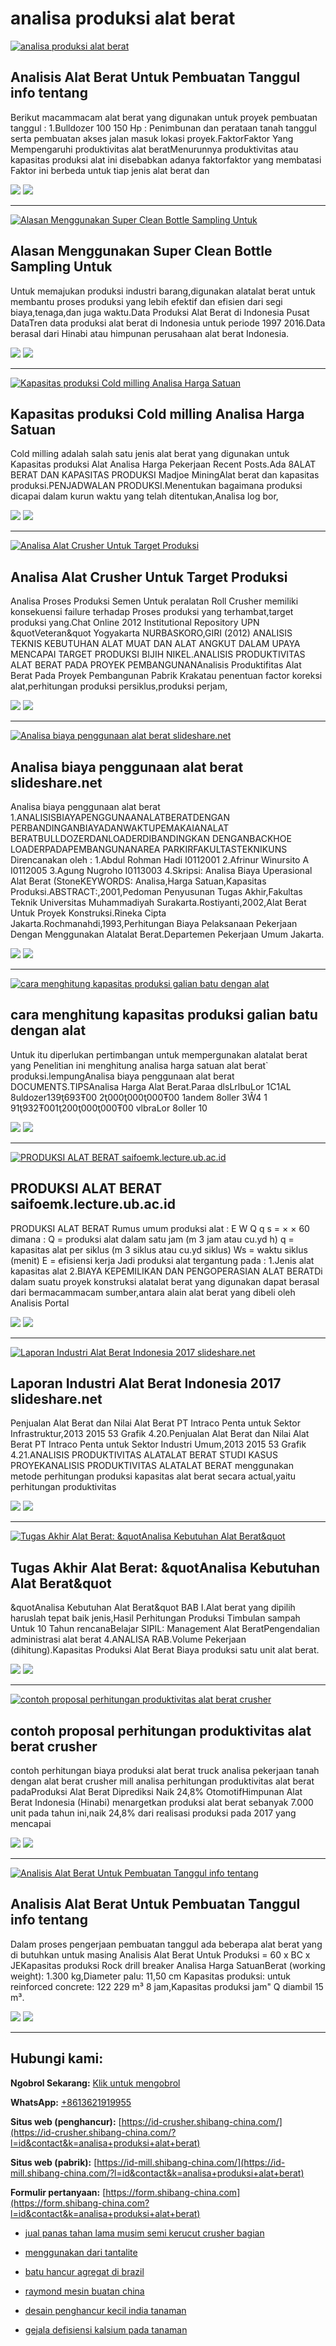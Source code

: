 # analisa produksi alat berat

<a href="https://swt.shibang-china.com/?l=id&img&k=analisa+produksi+alat+berat" target="_blank">![analisa produksi alat berat](http://static.shibang-china.com/all-800x300/895.jpg)</a>

## Analisis Alat Berat Untuk Pembuatan Tanggul info tentang
Berikut macammacam alat berat yang digunakan untuk proyek pembuatan tanggul : 1.Bulldozer 100 150 Hp : Penimbunan dan perataan tanah tanggul serta pembuatan akses jalan masuk lokasi proyek.FaktorFaktor Yang Mempengaruhi produktivitas alat beratMenurunnya produktivitas atau kapasitas produksi alat ini disebabkan adanya faktorfaktor yang membatasi Faktor ini berbeda untuk tiap jenis alat berat dan


<a href="https://whatsapp.shibangsoft.com/WhatsApp.php" target="_blank" title="WhatsApp">![](http://static.shibang-china.com/icon/whatsapp.png)</a> <a href="https://swt.shibang-china.com/?l=id&icon&k=analisa+produksi+alat+berat" target="_blank">![](http://static.shibang-china.com/icon/chat-id.png)</a>

---

<a href="https://swt.shibang-china.com/?l=id&img&k=analisa+produksi+alat+berat" target="_blank">![Alasan Menggunakan Super Clean Bottle Sampling Untuk](http://static.shibang-china.com/all-800x300/1343.jpg)</a>

## Alasan Menggunakan Super Clean Bottle Sampling Untuk
Untuk memajukan produksi industri barang,digunakan alatalat berat untuk membantu proses produksi yang lebih efektif dan efisien dari segi biaya,tenaga,dan juga waktu.Data Produksi Alat Berat di Indonesia Pusat DataTren data produksi alat berat di Indonesia untuk periode 1997 2016.Data berasal dari Hinabi atau himpunan perusahaan alat berat Indonesia.


<a href="https://whatsapp.shibangsoft.com/WhatsApp.php" target="_blank" title="WhatsApp">![](http://static.shibang-china.com/icon/whatsapp.png)</a> <a href="https://swt.shibang-china.com/?l=id&icon&k=analisa+produksi+alat+berat" target="_blank">![](http://static.shibang-china.com/icon/chat-id.png)</a>

---

<a href="https://swt.shibang-china.com/?l=id&img&k=analisa+produksi+alat+berat" target="_blank">![Kapasitas produksi Cold milling Analisa Harga Satuan](http://static.shibang-china.com/all-800x300/593.jpg)</a>

## Kapasitas produksi Cold milling Analisa Harga Satuan
Cold milling adalah salah satu jenis alat berat yang digunakan untuk Kapasitas produksi Alat Analisa Harga Pekerjaan Recent Posts.Ada 8ALAT BERAT DAN KAPASITAS PRODUKSI Madjoe MiningAlat berat dan kapasitas produksi.PENJADWALAN PRODUKSI.Menentukan bagaimana produksi dicapai dalam kurun waktu yang telah ditentukan,Analisa log bor,


<a href="https://whatsapp.shibangsoft.com/WhatsApp.php" target="_blank" title="WhatsApp">![](http://static.shibang-china.com/icon/whatsapp.png)</a> <a href="https://swt.shibang-china.com/?l=id&icon&k=analisa+produksi+alat+berat" target="_blank">![](http://static.shibang-china.com/icon/chat-id.png)</a>

---

<a href="https://swt.shibang-china.com/?l=id&img&k=analisa+produksi+alat+berat" target="_blank">![Analisa Alat Crusher Untuk Target Produksi](http://static.shibang-china.com/all-800x300/1287.jpg)</a>

## Analisa Alat Crusher Untuk Target Produksi
Analisa Proses Produksi Semen Untuk peralatan Roll Crusher memiliki konsekuensi failure terhadap Proses produksi yang terhambat,target produksi yang.Chat Online 2012 Institutional Repository UPN &quotVeteran&quot Yogyakarta NURBASKORO,GIRI (2012) ANALISIS TEKNIS KEBUTUHAN ALAT MUAT DAN ALAT ANGKUT DALAM UPAYA MENCAPAI TARGET PRODUKSI BIJIH NIKEL.ANALISIS PRODUKTIVITAS ALAT BERAT PADA PROYEK PEMBANGUNANAnalisis Produktifitas Alat Berat Pada Proyek Pembangunan Pabrik Krakatau penentuan factor koreksi alat,perhitungan produksi persiklus,produksi perjam,


<a href="https://whatsapp.shibangsoft.com/WhatsApp.php" target="_blank" title="WhatsApp">![](http://static.shibang-china.com/icon/whatsapp.png)</a> <a href="https://swt.shibang-china.com/?l=id&icon&k=analisa+produksi+alat+berat" target="_blank">![](http://static.shibang-china.com/icon/chat-id.png)</a>

---

<a href="https://swt.shibang-china.com/?l=id&img&k=analisa+produksi+alat+berat" target="_blank">![Analisa biaya penggunaan alat berat slideshare.net](http://static.shibang-china.com/all-800x300/264.jpg)</a>

## Analisa biaya penggunaan alat berat slideshare.net
Analisa biaya penggunaan alat berat 1.ANALISISBIAYAPENGGUNAANALATBERATDENGAN PERBANDINGANBIAYADANWAKTUPEMAKAIANALAT BERATBULLDOZERDANLOADERDIBANDINGKAN DENGANBACKHOE LOADERPADAPEMBANGUNANAREA PARKIRFAKULTASTEKNIKUNS Direncanakan oleh : 1.Abdul Rohman Hadi I0112001 2.Afrinur Winursito A I0112005 3.Agung Nugroho I0113003 4.Skripsi: Analisa Biaya Uperasional Alat Berat (StoneKEYWORDS: Analisa,Harga Satuan,Kapasitas Produksi.ABSTRACT:,2001,Pedoman Penyusunan Tugas Akhir,Fakultas Teknik Universitas Muhammadiyah Surakarta.Rostiyanti,2002,Alat Berat Untuk Proyek Konstruksi.Rineka Cipta Jakarta.Rochmanahdi,1993,Perhitungan Biaya Pelaksanaan Pekerjaan Dengan Menggunakan Alatalat Berat.Departemen Pekerjaan Umum Jakarta.


<a href="https://whatsapp.shibangsoft.com/WhatsApp.php" target="_blank" title="WhatsApp">![](http://static.shibang-china.com/icon/whatsapp.png)</a> <a href="https://swt.shibang-china.com/?l=id&icon&k=analisa+produksi+alat+berat" target="_blank">![](http://static.shibang-china.com/icon/chat-id.png)</a>

---

<a href="https://swt.shibang-china.com/?l=id&img&k=analisa+produksi+alat+berat" target="_blank">![cara menghitung kapasitas produksi galian batu dengan alat](http://static.shibang-china.com/all-800x300/204.jpg)</a>

## cara menghitung kapasitas produksi galian batu dengan alat
Untuk itu diperlukan pertimbangan untuk mempergunakan alatalat berat yang Penelitian ini menghitung analisa harga satuan alat berat` produksi.lempungAnalisa biaya penggunaan alat berat DOCUMENTS.TIPSAnalisa Harga Alat Berat.Paraa dlsLrlbuLor 1C1AL 8uldozer139ţ693Ŧ00 2ţ000ţ000ţ000Ŧ00 1andem 8oller 3Ŵ4 1 91ţ932Ŧ001ţ200ţ000ţ000Ŧ00 vlbraLor 8oller 10


<a href="https://whatsapp.shibangsoft.com/WhatsApp.php" target="_blank" title="WhatsApp">![](http://static.shibang-china.com/icon/whatsapp.png)</a> <a href="https://swt.shibang-china.com/?l=id&icon&k=analisa+produksi+alat+berat" target="_blank">![](http://static.shibang-china.com/icon/chat-id.png)</a>

---

<a href="https://swt.shibang-china.com/?l=id&img&k=analisa+produksi+alat+berat" target="_blank">![PRODUKSI ALAT BERAT saifoemk.lecture.ub.ac.id](http://static.shibang-china.com/all-800x300/660.jpg)</a>

## PRODUKSI ALAT BERAT saifoemk.lecture.ub.ac.id
PRODUKSI ALAT BERAT Rumus umum produksi alat : E W Q q s = × × 60 dimana : Q = produksi alat dalam satu jam (m 3 jam atau cu.yd h) q = kapasitas alat per siklus (m 3 siklus atau cu.yd siklus) Ws = waktu siklus (menit) E = efisiensi kerja Jadi produksi alat tergantung pada : 1.Jenis alat kapasitas alat 2.BIAYA KEPEMILIKAN DAN PENGOPERASIAN ALAT BERATDi dalam suatu proyek konstruksi alatalat berat yang digunakan dapat berasal dari bermacammacam sumber,antara alain alat berat yang dibeli oleh Analisis Portal


<a href="https://whatsapp.shibangsoft.com/WhatsApp.php" target="_blank" title="WhatsApp">![](http://static.shibang-china.com/icon/whatsapp.png)</a> <a href="https://swt.shibang-china.com/?l=id&icon&k=analisa+produksi+alat+berat" target="_blank">![](http://static.shibang-china.com/icon/chat-id.png)</a>

---

<a href="https://swt.shibang-china.com/?l=id&img&k=analisa+produksi+alat+berat" target="_blank">![Laporan Industri Alat Berat Indonesia 2017 slideshare.net](http://static.shibang-china.com/all-800x300/338.jpg)</a>

## Laporan Industri Alat Berat Indonesia 2017 slideshare.net
Penjualan Alat Berat dan Nilai Alat Berat PT Intraco Penta untuk Sektor Infrastruktur,2013 2015 53 Grafik 4.20.Penjualan Alat Berat dan Nilai Alat Berat PT Intraco Penta untuk Sektor Industri Umum,2013 2015 53 Grafik 4.21.ANALISIS PRODUKTIVITAS ALATALAT BERAT STUDI KASUS PROYEKANALISIS PRODUKTIVITAS ALATALAT BERAT menggunakan metode perhitungan produksi kapasitas alat berat secara actual,yaitu perhitungan produktivitas


<a href="https://whatsapp.shibangsoft.com/WhatsApp.php" target="_blank" title="WhatsApp">![](http://static.shibang-china.com/icon/whatsapp.png)</a> <a href="https://swt.shibang-china.com/?l=id&icon&k=analisa+produksi+alat+berat" target="_blank">![](http://static.shibang-china.com/icon/chat-id.png)</a>

---

<a href="https://swt.shibang-china.com/?l=id&img&k=analisa+produksi+alat+berat" target="_blank">![Tugas Akhir Alat Berat: &quotAnalisa Kebutuhan Alat Berat&quot](http://static.shibang-china.com/all-800x300/449.jpg)</a>

## Tugas Akhir Alat Berat: &quotAnalisa Kebutuhan Alat Berat&quot
&quotAnalisa Kebutuhan Alat Berat&quot BAB I.Alat berat yang dipilih haruslah tepat baik jenis,Hasil Perhitungan Produksi Timbulan sampah Untuk 10 Tahun rencanaBelajar SIPIL: Management Alat BeratPengendalian administrasi alat berat 4.ANALISA RAB.Volume Pekerjaan (dihitung).Kapasitas Produksi Alat Berat Biaya produksi satu unit alat berat.


<a href="https://whatsapp.shibangsoft.com/WhatsApp.php" target="_blank" title="WhatsApp">![](http://static.shibang-china.com/icon/whatsapp.png)</a> <a href="https://swt.shibang-china.com/?l=id&icon&k=analisa+produksi+alat+berat" target="_blank">![](http://static.shibang-china.com/icon/chat-id.png)</a>

---

<a href="https://swt.shibang-china.com/?l=id&img&k=analisa+produksi+alat+berat" target="_blank">![contoh proposal perhitungan produktivitas alat berat crusher](http://static.shibang-china.com/all-800x300/1199.jpg)</a>

## contoh proposal perhitungan produktivitas alat berat crusher
contoh perhitungan biaya produksi alat berat truck analisa pekerjaan tanah dengan alat berat crusher mill analisa perhitungan produktivitas alat berat padaProduksi Alat Berat Diprediksi Naik 24,8% OtomotifHimpunan Alat Berat Indonesia (Hinabi) menargetkan produksi alat berat sebanyak 7.000 unit pada tahun ini,naik 24,8% dari realisasi produksi pada 2017 yang mencapai


<a href="https://whatsapp.shibangsoft.com/WhatsApp.php" target="_blank" title="WhatsApp">![](http://static.shibang-china.com/icon/whatsapp.png)</a> <a href="https://swt.shibang-china.com/?l=id&icon&k=analisa+produksi+alat+berat" target="_blank">![](http://static.shibang-china.com/icon/chat-id.png)</a>

---

<a href="https://swt.shibang-china.com/?l=id&img&k=analisa+produksi+alat+berat" target="_blank">![Analisis Alat Berat Untuk Pembuatan Tanggul info tentang](http://static.shibang-china.com/all-800x300/1003.jpg)</a>

## Analisis Alat Berat Untuk Pembuatan Tanggul info tentang
Dalam proses pengerjaan pembuatan tanggul ada beberapa alat berat yang di butuhkan untuk masing Analisis Alat Berat Untuk Produksi = 60 x BC x JEKapasitas produksi Rock drill breaker Analisa Harga SatuanBerat (working weight): 1.300 kg,Diameter palu: 11,50 cm Kapasitas produksi: untuk reinforced concrete: 122 229 m³ 8 jam,Kapasitas produksi jam" Q diambil 15 m³.


<a href="https://whatsapp.shibangsoft.com/WhatsApp.php" target="_blank" title="WhatsApp">![](http://static.shibang-china.com/icon/whatsapp.png)</a> <a href="https://swt.shibang-china.com/?l=id&icon&k=analisa+produksi+alat+berat" target="_blank">![](http://static.shibang-china.com/icon/chat-id.png)</a>

---
## Hubungi kami:

**Ngobrol Sekarang:** [Klik untuk mengobrol](https://swt.shibang-china.com?l=id&contact&k=analisa+produksi+alat+berat)

**WhatsApp:**  [+8613621919955](https://whatsapp.shibangsoft.com/WhatsApp.php)

**Situs web (penghancur):** [https://id-crusher.shibang-china.com/](https://id-crusher.shibang-china.com/?l=id&contact&k=analisa+produksi+alat+berat)

**Situs web (pabrik):** [https://id-mill.shibang-china.com/](https://id-mill.shibang-china.com/?l=id&contact&k=analisa+produksi+alat+berat)

**Formulir pertanyaan:** [https://form.shibang-china.com](https://form.shibang-china.com?l=id&contact&k=analisa+produksi+alat+berat)

* [jual panas tahan lama musim semi kerucut crusher bagian](../49/jual%20panas%20tahan%20lama%20musim%20semi%20kerucut%20crusher%20bagian.md)

* [menggunakan dari tantalite](../46/menggunakan%20dari%20tantalite.md)

* [batu hancur agregat di brazil](../42/batu%20hancur%20agregat%20di%20brazil.md)

* [raymond mesin buatan china](../45/raymond%20mesin%20buatan%20china.md)

* [desain penghancur kecil india tanaman](../44/desain%20penghancur%20kecil%20india%20tanaman.md)

* [gejala defisiensi kalsium pada tanaman](../41/gejala%20defisiensi%20kalsium%20pada%20tanaman.md)